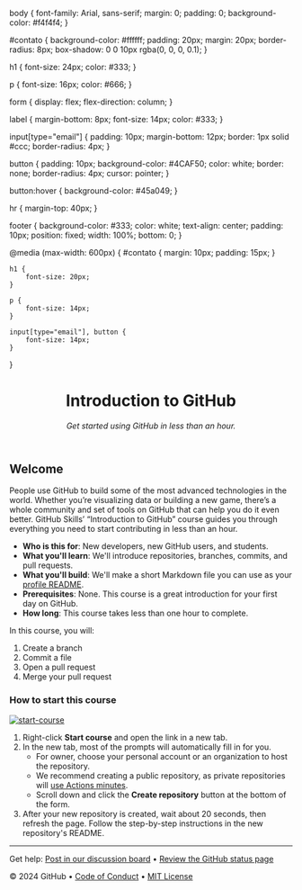 body {
    font-family: Arial, sans-serif;
    margin: 0;
    padding: 0;
    background-color: #f4f4f4;
}

#contato {
    background-color: #ffffff;
    padding: 20px;
    margin: 20px;
    border-radius: 8px;
    box-shadow: 0 0 10px rgba(0, 0, 0, 0.1);
}

h1 {
    font-size: 24px;
    color: #333;
}

p {
    font-size: 16px;
    color: #666;
}

form {
    display: flex;
    flex-direction: column;
}

label {
    margin-bottom: 8px;
    font-size: 14px;
    color: #333;
}

input[type="email"] {
    padding: 10px;
    margin-bottom: 12px;
    border: 1px solid #ccc;
    border-radius: 4px;
}

button {
    padding: 10px;
    background-color: #4CAF50;
    color: white;
    border: none;
    border-radius: 4px;
    cursor: pointer;
}

button:hover {
    background-color: #45a049;
}

hr {
    margin-top: 40px;
}

footer {
    background-color: #333;
    color: white;
    text-align: center;
    padding: 10px;
    position: fixed;
    width: 100%;
    bottom: 0;
}

@media (max-width: 600px) {
    #contato {
        margin: 10px;
        padding: 15px;
    }

    h1 {
        font-size: 20px;
    }

    p {
        font-size: 14px;
    }

    input[type="email"], button {
        font-size: 14px;
    }
}<header>

<!--
  <<< Author notes: Course header >>>
  Include a 1280×640 image, course title in sentence case, and a concise description in emphasis.
  In your repository settings: enable template repository, add your 1280×640 social image, auto delete head branches.
  Add your open source license, GitHub uses MIT license.
-->

# Introduction to GitHub

_Get started using GitHub in less than an hour._

</header>

<!--
  <<< Author notes: Course start >>>
  Include start button, a note about Actions minutes,
  and tell the learner why they should take the course.
-->

## Welcome

People use GitHub to build some of the most advanced technologies in the world. Whether you’re visualizing data or building a new game, there’s a whole community and set of tools on GitHub that can help you do it even better. GitHub Skills’ “Introduction to GitHub” course guides you through everything you need to start contributing in less than an hour.

- **Who is this for**: New developers, new GitHub users, and students.
- **What you'll learn**: We'll introduce repositories, branches, commits, and pull requests.
- **What you'll build**: We'll make a short Markdown file you can use as your [profile README](https://docs.github.com/account-and-profile/setting-up-and-managing-your-github-profile/customizing-your-profile/managing-your-profile-readme).
- **Prerequisites**: None. This course is a great introduction for your first day on GitHub.
- **How long**: This course takes less than one hour to complete.

In this course, you will:

1. Create a branch
2. Commit a file
3. Open a pull request
4. Merge your pull request

### How to start this course

<!-- For start course, run in JavaScript:
'https://github.com/new?' + new URLSearchParams({
  template_owner: 'skills',
  template_name: 'introduction-to-github',
  owner: '@me',
  name: 'skills-introduction-to-github',
  description: 'My clone repository',
  visibility: 'public',
}).toString()
-->

[![start-course](https://user-images.githubusercontent.com/1221423/235727646-4a590299-ffe5-480d-8cd5-8194ea184546.svg)](https://github.com/new?template_owner=skills&template_name=introduction-to-github&owner=%40me&name=skills-introduction-to-github&description=My+clone+repository&visibility=public)

1. Right-click **Start course** and open the link in a new tab.
2. In the new tab, most of the prompts will automatically fill in for you.
   - For owner, choose your personal account or an organization to host the repository.
   - We recommend creating a public repository, as private repositories will [use Actions minutes](https://docs.github.com/en/billing/managing-billing-for-github-actions/about-billing-for-github-actions).
   - Scroll down and click the **Create repository** button at the bottom of the form.
3. After your new repository is created, wait about 20 seconds, then refresh the page. Follow the step-by-step instructions in the new repository's README.

<footer>

<!--
  <<< Author notes: Footer >>>
  Add a link to get support, GitHub status page, code of conduct, license link.
-->

---

Get help: [Post in our discussion board](https://github.com/orgs/skills/discussions/categories/introduction-to-github) &bull; [Review the GitHub status page](https://www.githubstatus.com/)

&copy; 2024 GitHub &bull; [Code of Conduct](https://www.contributor-covenant.org/version/2/1/code_of_conduct/code_of_conduct.md) &bull; [MIT License](https://gh.io/mit)

</footer>
